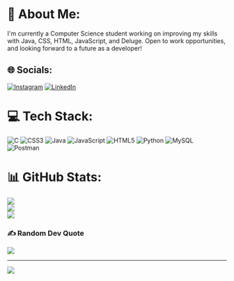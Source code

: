 # 💫 About Me:
I'm currently a Computer Science student working on improving my skills with Java, CSS, HTML, JavaScript, and Deluge. Open to work opportunities, and looking forward to a future as a developer!


## 🌐 Socials:
[![Instagram](https://img.shields.io/badge/Instagram-%23E4405F.svg?logo=Instagram&logoColor=white)](https://instagram.com/ozlemxo) [![LinkedIn](https://img.shields.io/badge/LinkedIn-%230077B5.svg?logo=linkedin&logoColor=white)](https://linkedin.com/in/ozlem-kutluel) 

# 💻 Tech Stack:
![C](https://img.shields.io/badge/c-%2300599C.svg?style=for-the-badge&logo=c&logoColor=white) ![CSS3](https://img.shields.io/badge/css3-%231572B6.svg?style=for-the-badge&logo=css3&logoColor=white) ![Java](https://img.shields.io/badge/java-%23ED8B00.svg?style=for-the-badge&logo=java&logoColor=white) ![JavaScript](https://img.shields.io/badge/javascript-%23323330.svg?style=for-the-badge&logo=javascript&logoColor=%23F7DF1E) ![HTML5](https://img.shields.io/badge/html5-%23E34F26.svg?style=for-the-badge&logo=html5&logoColor=white) ![Python](https://img.shields.io/badge/python-3670A0?style=for-the-badge&logo=python&logoColor=ffdd54) ![MySQL](https://img.shields.io/badge/mysql-%2300f.svg?style=for-the-badge&logo=mysql&logoColor=white) ![Postman](https://img.shields.io/badge/Postman-FF6C37?style=for-the-badge&logo=postman&logoColor=white)
# 📊 GitHub Stats:
![](https://github-readme-stats.vercel.app/api?username=okutluel&theme=radical&hide_border=false&include_all_commits=false&count_private=false)<br/>
![](https://github-readme-streak-stats.herokuapp.com/?user=okutluel&theme=radical&hide_border=false)<br/>
![](https://github-readme-stats.vercel.app/api/top-langs/?username=okutluel&theme=radical&hide_border=false&include_all_commits=false&count_private=false&layout=compact)

### ✍️ Random Dev Quote
![](https://quotes-github-readme.vercel.app/api?type=horizontal&theme=radical)

---
[![](https://visitcount.itsvg.in/api?id=okutluel&icon=2&color=10)](https://visitcount.itsvg.in)

<!-- Proudly created with GPRM ( https://gprm.itsvg.in ) -->
